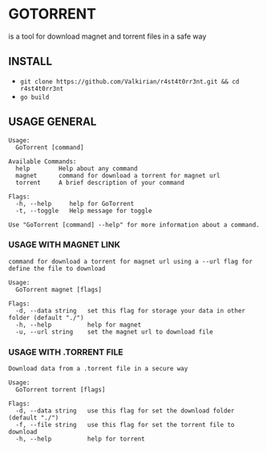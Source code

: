 # GOTORRENT
is a tool for download magnet and torrent files in a safe way

## INSTALL

+ `git clone https://github.com/Valkirian/r4st4t0rr3nt.git && cd r4st4t0rr3nt`
+ `go build`

## USAGE GENERAL
```
Usage:
  GoTorrent [command]

Available Commands:
  help        Help about any command
  magnet      command for download a torrent for magnet url
  torrent     A brief description of your command

Flags:
  -h, --help     help for GoTorrent
  -t, --toggle   Help message for toggle

Use "GoTorrent [command] --help" for more information about a command.
```

### USAGE WITH MAGNET LINK
```
command for download a torrent for magnet url using a --url flag for define the file to download

Usage:
  GoTorrent magnet [flags]

Flags:
  -d, --data string   set this flag for storage your data in other folder (default "./")
  -h, --help          help for magnet
  -u, --url string    set the magnet url to download file
```

### USAGE WITH .TORRENT FILE
```
Download data from a .torrent file in a secure way

Usage:
  GoTorrent torrent [flags]

Flags:
  -d, --data string   use this flag for set the download folder (default "./")
  -f, --file string   use this flag for set the torrent file to download      
  -h, --help          help for torrent
```
